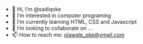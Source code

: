 - 👋 Hi, I’m @sadiqoke
- 👀 I’m interested in computer programing
- 🌱 I’m currently learning HTML, CSS and Javascript
- 💞️ I’m looking to collaborate on ...
- 📫 How to reach me: olawale_oke@ymail.com 

<!---
sadiqoke/sadiqoke is a ✨ special ✨ repository because its `README.md` (this file) appears on your GitHub profile.
You can click the Preview link to take a look at your changes.
--->
